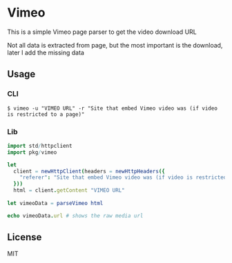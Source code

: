 # Vimeo

This is a simple Vimeo page parser to get the video download URL

Not all data is extracted from page, but the most important is the download, later I add the missing data

## Usage

### CLI

```
$ vimeo -u "VIMEO URL" -r "Site that embed Vimeo video was (if video is restricted to a page)"
```

### Lib

```nim
import std/httpclient
import pkg/vimeo

let
  client = newHttpClient(headers = newHttpHeaders({
    "referer": "Site that embed Vimeo video was (if video is restricted to a page)"
  }))
  html = client.getContent "VIMEO URL"
  
let vimeoData = parseVimeo html 

echo vimeoData.url # shows the raw media url
```

## License

MIT
